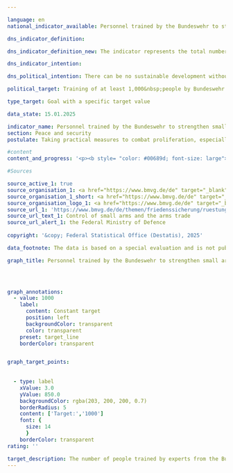 ```yaml
---

language: en        
national_indicator_available: Personnel trained by the Bundeswehr to strengthen small arms control and ammunition safety        

dns_indicator_definition:         

dns_indicator_definition_new: The indicator represents the total number of people who have been trained by experts from the Bundeswehr since 2024&nbsp;to strengthen the control of small arms and light weapons and related ammunition (including securing, registering and destroying small arms and light weapons) in particularly affected regions of the world.        

dns_indicator_intention:         

dns_political_intention: There can be no sustainable development without peace and no peace without sustainable development &#8209; this is emphasised in the preamble to the 2030&nbsp;Agenda for Sustainable Development. By training personnel to strengthen small arms control and ammunition security, Germany is making a contribution to peacebuilding in a specific area.        

political_target: Training of at least 1,000&nbsp;people by Bundeswehr experts from 2024&nbsp;to 2030        

type_target: Goal with a specific target value        

data_state: 15.01.2025        

indicator_name: Personnel trained by the Bundeswehr to strengthen small arms control and ammunition safety        
section: Peace and security        
postulate: Taking practical measures to combat proliferation, especially of small arms        

#content         
content_and_progress: '<p><b style= "color: #00689d; font-size: large">16.2&nbsp;Personnel trained by the Bundeswehr to strengthen small arms control and ammunition safety</b><br><br>The control of small arms and ammunition is a component of international arms control policy. Inadequate security measures regarding small arms and ammunition can lead to conflict escalation and the illegal proliferation of weapons. Within the framework of its security policy responsibilities, the German Armed Forces (Bundeswehr) participate by deploying experts who train personnel in various regions around the world to strengthen small arms control and ammunition security.<br><br>The indicator shows the number of individuals who have been trained by the Bundeswehr in the fields of small arms control and ammunition security since 2024. The data are based on a special evaluation by the Bundeswehr’s Verification Centre.<br><br>The training covers topics such as storage security, weapon identification, ammunition transport, and documentation. A distinction is made between training in small arms control (identification, documentation, registration) and training in storage and ammunition security (Physical Security and Stockpile Management, PSSM). The latter focuses on the safe storage and transport of ammunition and explosives, as well as safety precautions for ammunition depots, including their distance from civilian settlements. The various training courses last from a few days to several weeks. Approximately 5&nbsp;to 10&nbsp;training events are conducted annually, with around 15&nbsp;to 60&nbsp;participants trained per event. Regional priorities are set annually in coordination with the Federal Foreign Office. Currently, the focus is on Southeast Europe, including Ukraine; West Africa, particularly the ECOWAS region (Economic Community of West African States); and Central Asia.<br><br>In 2024, 182&nbsp;specialists were trained, including 33&nbsp;women and 149&nbsp;men. The politically defined target is to train at least 1,000&nbsp;people in this field between early 2024&nbsp;and the end of 2030. The necessary annual training volume was achieved during the first reporting year in 2024.<br><br>All trained individuals are treated equally in the indicator, regardless of the duration and intensity of their training, which limits the indicator’s explanatory power to some extent. Furthermore, no qualitative conclusions can be drawn from the indicator regarding the type of training or the subsequent practical application of the skills imparted. A revision in the form of retrospective or ongoing monitoring of the content taught&nbsp;–&nbsp;if carried out at all&nbsp;–&nbsp;is not part of the indicator. It is also not possible to determine to what extent or in what manner the trained personnel later contribute to preventing the illegal proliferation of weapons.</p>'                

#Sources        

source_active_1: true
source_organisation_1: <a href="https://www.bmvg.de/de" target="_blank" onclick="return confirm_alert('the Federal Ministry of Defence', 'En')">Federal Ministry of Defence</a>
source_organisation_1_short: <a href="https://www.bmvg.de/de" target="_blank" onclick="return confirm_alert('the Federal Ministry of Defence', 'En')">Federal Ministry of Defence</a>
source_organisation_logo_1: <a href="https://www.bmvg.de/de" target="_blank" onclick="return confirm_alert('the Federal Ministry of Defence', 'En')"><img src="https://dns-indikatoren.de/public/OrgImgEn/bmvg.png" alt="Federal Ministry of Defence" title=" Click here to visit the homepage of the organizationFederal Ministry of Defence" style="height:60px; width:148px; border:transparent"/></a>
source_url_1: 'https://www.bmvg.de/de/themen/friedenssicherung/ruestungskontrolle/kontrolle-der-kleinwaffen-und-des-waffenhandels'
source_url_text_1: Control of small arms and the arms trade
source_url_alert_1: the Federal Ministry of Defence
        
copyright: '&copy; Federal Statistical Office (Destatis), 2025'        

data_footnote: The data is based on a special evaluation and is not publicly accessible.        

graph_title: Personnel trained by the Bundeswehr to strengthen small arms control and ammunition security        

        


graph_annotations:
  - value: 1000
    label:
      content: Constant target
      position: left
      backgroundColor: transparent
      color: transparent
    preset: target_line
    borderColor: transparent        


graph_target_points:
    
    
  - type: label
    xValue: 3.0
    yValue: 850.0
    backgroundColor: rgba(203, 200, 200, 0.7)
    borderRadius: 5
    content: ['Target:','1000']
    font: {
      size: 14
      }
    borderColor: transparent                        
rating: ''        

target_description: The number of people trained by experts from the Bundeswehr is to increase to a total of 1,000&nbsp;between 2024&nbsp;and 2030.<br><br>No assessment possible. Too few data points.        
---
```


